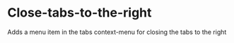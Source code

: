 # Close-tabs-to-the-right
Adds a menu item in the tabs context-menu for closing the tabs to the right
